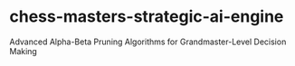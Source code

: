 # chess-masters-strategic-ai-engine
Advanced Alpha-Beta Pruning Algorithms for Grandmaster-Level Decision Making
